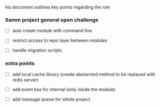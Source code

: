 his document outlines key points regarding the role

### Samm project general open challenge

- [ ] auto create module with command line.
- [ ] restrict access to repo layer between modules
- [ ] handle migration scripts



### extra points
- [ ] add local cache library (create abstarcted method to be replaced with redis server)
- [ ] add event bus for internal (only inside the module)
- [ ] add message queue for whole project
    
